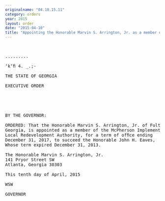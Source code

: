 ```yaml
---
originalname: "04.10.15.11"
category: orders
year: 2015
layout: order
date: "2015-04-10"
title: "Appointing the Honorable Marvin S. Arrington, Jr. as a member of the McPherson Implementing Local Redevelopment Authority"
---
```

<pre>
    

.........

‘k‘ﬁ 4. _.;-

THE STATE OF GEORGIA

EXECUTIVE ORDER

 

 

BY THE GOVERNOR:

ORDERED: That the Honorable Marvin S. Arrington, Jr. of Fulton County,
Georgia, is appointed as a member of the McPherson Implementing
Local Redevelopment Authority, for a term of ofﬁce ending
December 31, 2017, to succeed the Honorable John H. Eaves,
Whose term expired December 31, 2013.

The Honorable Marvin S. Arrington, Jr.
141 Pryor Street SW
Atlanta, Georgia 30303

This tenth day of April, 2015

WSW

GOVERNOR

 

 

</pre>
